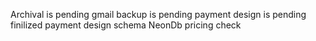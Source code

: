 Archival is pending
gmail backup is pending
payment design is pending
finilized payment design schema
NeonDb pricing check